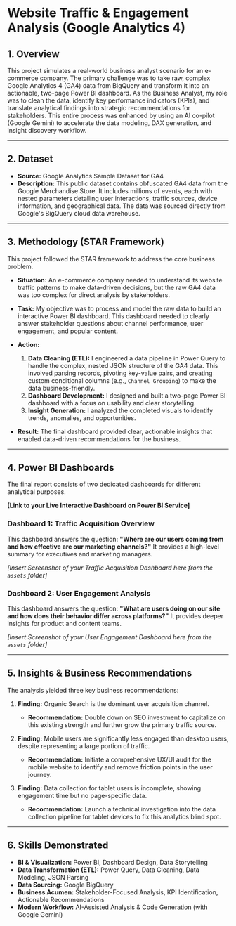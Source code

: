 # Website Traffic & Engagement Analysis (Google Analytics 4)

## 1. Overview

This project simulates a real-world business analyst scenario for an e-commerce company. The primary challenge was to take raw, complex Google Analytics 4 (GA4) data from BigQuery and transform it into an actionable, two-page Power BI dashboard. As the Business Analyst, my role was to clean the data, identify key performance indicators (KPIs), and translate analytical findings into strategic recommendations for stakeholders. This entire process was enhanced by using an AI co-pilot (Google Gemini) to accelerate the data modeling, DAX generation, and insight discovery workflow.

---

## 2. Dataset

* **Source:** Google Analytics Sample Dataset for GA4
* **Description:** This public dataset contains obfuscated GA4 data from the Google Merchandise Store. It includes millions of events, each with nested parameters detailing user interactions, traffic sources, device information, and geographical data. The data was sourced directly from Google's BigQuery cloud data warehouse.

---

## 3. Methodology (STAR Framework)

This project followed the STAR framework to address the core business problem.

* **Situation:** An e-commerce company needed to understand its website traffic patterns to make data-driven decisions, but the raw GA4 data was too complex for direct analysis by stakeholders.

* **Task:** My objective was to process and model the raw data to build an interactive Power BI dashboard. This dashboard needed to clearly answer stakeholder questions about channel performance, user engagement, and popular content.

* **Action:**
    1.  **Data Cleaning (ETL):** I engineered a data pipeline in Power Query to handle the complex, nested JSON structure of the GA4 data. This involved parsing records, pivoting key-value pairs, and creating custom conditional columns (e.g., `Channel Grouping`) to make the data business-friendly.
    2.  **Dashboard Development:** I designed and built a two-page Power BI dashboard with a focus on usability and clear storytelling.
    3.  **Insight Generation:** I analyzed the completed visuals to identify trends, anomalies, and opportunities.

* **Result:** The final dashboard provided clear, actionable insights that enabled data-driven recommendations for the business.

---

## 4. Power BI Dashboards

The final report consists of two dedicated dashboards for different analytical purposes.

**[Link to your Live Interactive Dashboard on Power BI Service]**

### Dashboard 1: Traffic Acquisition Overview
This dashboard answers the question: **"Where are our users coming from and how effective are our marketing channels?"** It provides a high-level summary for executives and marketing managers.

*[Insert Screenshot of your Traffic Acquisition Dashboard here from the `assets` folder]*

### Dashboard 2: User Engagement Analysis
This dashboard answers the question: **"What are users doing on our site and how does their behavior differ across platforms?"** It provides deeper insights for product and content teams.

*[Insert Screenshot of your User Engagement Dashboard here from the `assets` folder]*

---

## 5. Insights & Business Recommendations

The analysis yielded three key business recommendations:

1.  **Finding:** Organic Search is the dominant user acquisition channel.
    * **Recommendation:** Double down on SEO investment to capitalize on this existing strength and further grow the primary traffic source.

2.  **Finding:** Mobile users are significantly less engaged than desktop users, despite representing a large portion of traffic.
    * **Recommendation:** Initiate a comprehensive UX/UI audit for the mobile website to identify and remove friction points in the user journey.

3.  **Finding:** Data collection for tablet users is incomplete, showing engagement time but no page-specific data.
    * **Recommendation:** Launch a technical investigation into the data collection pipeline for tablet devices to fix this analytics blind spot.

---

## 6. Skills Demonstrated

* **BI & Visualization:** Power BI, Dashboard Design, Data Storytelling
* **Data Transformation (ETL):** Power Query, Data Cleaning, Data Modeling, JSON Parsing
* **Data Sourcing:** Google BigQuery
* **Business Acumen:** Stakeholder-Focused Analysis, KPI Identification, Actionable Recommendations
* **Modern Workflow:** AI-Assisted Analysis & Code Generation (with Google Gemini)
